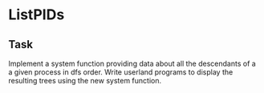 # ListPIDs

## Task
Implement a system function providing data about all the descendants of a a given process in dfs order. Write userland programs to display the resulting trees using the new system function.
